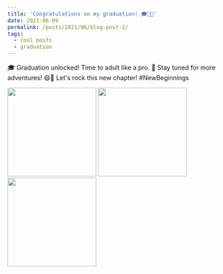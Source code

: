 ```yaml
---
title: 'Congratulations on my graduation! 🎓🥳🎉'
date: 2021-06-09
permalink: /posts/2021/06/blog-post-2/
tags:
  - cool posts
  - graduation
---
```


🎓 Graduation unlocked! Time to adult like a pro. 🥳 Stay tuned for more adventures! 😄🎉 Let's rock this new chapter! #NewBeginnings
<p float="left">
  <img src="https://ziweiwuzw.github.io/Personal-Homepage/images/Moment/IMG1-2.png" width="200" />
  <img src="https://ziweiwuzw.github.io/Personal-Homepage/images/Moment/IMG1-3.png" width="200" /> 
  <img src="https://ziweiwuzw.github.io/Personal-Homepage/images/Moment/IMG1-1.png" width="200" />
</p>
